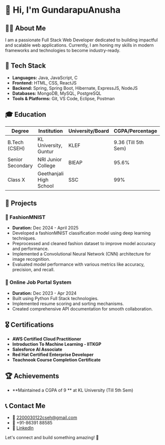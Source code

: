 # 👋 Hi, I'm GundarapuAnusha

## 👨‍💻 About Me
I am a passionate Full Stack Web Developer dedicated to building impactful and scalable web applications. Currently, I am honing my skills in modern frameworks and technologies to become industry-ready.

## 🚀 Tech Stack
- **Languages:** Java, JavaScript, C
- **Frontend:** HTML, CSS, ReactJS
- **Backend:** Spring, Spring Boot, Hibernate, ExpressJS, NodeJS
- **Databases:** MongoDB, MySQL, PostgreSQL
- **Tools & Platforms:** Git, VS Code, Eclipse, Postman

## 🎓 Education
| Degree           | Institution                | University/Board | CGPA/Percentage | Year       |
|------------------|---------------------------|------------------|-----------------|------------|
| B.Tech (CSEH)    | KL University, Guntur      | KLEF             | 9.36 (Till 5th Sem) | 2022-2026  |
| Senior Secondary | NRI Junior College     | BIEAP            | 95.6%           | 2020-2022  |
| Class X          | Geethanjali High School  | SSC              | 99%             | 2020       |

## 💼 Projects
### 🔹 FashionMNIST
- **Duration:** Dec 2024 - April 2025
- Developed a fashionMNIST classification model using deep learning techniques.
- Preprocessed and cleaned fashion dataset to improve model accuracy and performance.
- Implemented a Convolutional Neural Network (CNN) architecture for image recognition.
- Evaluated model performance with various metrics like accuracy, precision, and recall.
### 🔹 Online Job Portal System
- **Duration:** Dec 2023 - Apr 2024  
- Built using Python Full Stack technologies.
- Implemented resume scoring and sorting mechanisms.
- Created comprehensive API documentation for smooth collaboration.

## 🎖 Certifications
- **AWS Certified Cloud Practitioner**
- **Introduction To Machine Learning - IITKGP**
- **Salesforce AI Associate**
- **Red Hat Certified Enterprise Developer**
- **Teachnook Course Completion Certificate**

## 🏆 Achievements
- **Maintained a CGPA of 9 ** at KL University (Till 5th Sem)

## 📞 Contact Me
- 📧 [2200030122cseh@gmail.com](mailto:2200030122cseh@gmail.com)
- 📱 +91-86391 88585
- 🔗 [LinkedIn](https://www.linkedin.com/in/gundarapu-anusha/)

Let's connect and build something amazing! 🚀

